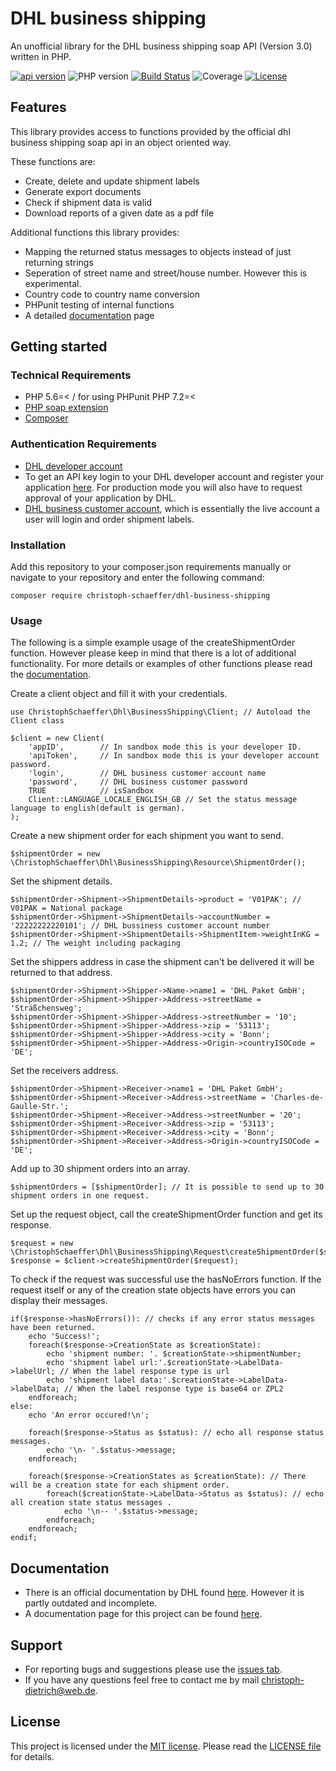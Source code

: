 # DHL business shipping

An unofficial library for the DHL business shipping soap API (Version 3.0) written in PHP. 

[![api version](https://img.shields.io/badge/api%20version-3.0-yellow)](https://entwickler.dhl.de/group/ep/wsapis/geschaeftskundenversand-3.0)
![PHP version](https://img.shields.io/badge/php->=5.6-blue)
[![Build Status](https://api.travis-ci.com/christoph-schaeffer/dhl-business-shipping.svg)](https://travis-ci.com/github/christoph-schaeffer/dhl-business-shipping/builds)
![Coverage](https://img.shields.io/badge/coverage-100%25-green)
[![License](https://img.shields.io/github/license/christoph-schaeffer/dhl-business-shipping?branch=3.0)](http://badges.mit-license.org)

## Features
This library provides access to functions provided by the official dhl business shipping soap api in an object oriented way. 

These functions are:
- Create, delete and update shipment labels
- Generate export documents
- Check if shipment data is valid
- Download reports of a given date as a pdf file

Additional functions this library provides:
- Mapping the returned status messages to objects instead of just returning strings
- Seperation of street name and street/house number. However this is experimental.
- Country code to country name conversion
- PHPunit testing of internal functions
- A detailed [documentation](https://christoph-schaeffer.de/dhl-business-shipping/documentation/3-0) page

## Getting started
### Technical Requirements
- PHP 5.6=< / for using PHPunit PHP 7.2=<
- [PHP soap extension](https://www.php.net/manual/en/book.soap.php)
- [Composer](https://getcomposer.org)
### Authentication Requirements
- [DHL developer account](https://entwickler.dhl.de)
- To get an API key login to your DHL developer account and register your application [here](https://entwickler.dhl.de/group/ep/myapps). 
For production mode you will also have to request approval of your application by DHL.
- [DHL business customer account](https://www.dhl-geschaeftskundenportal.de/webcenter/portal/gkpExternal), which is essentially the live account a user will login and order shipment labels.
### Installation
Add this repository to your composer.json requirements manually or navigate to your repository and enter the following command:
```
composer require christoph-schaeffer/dhl-business-shipping
```
### Usage
The following is a simple example usage of the createShipmentOrder function. 
However please keep in mind that there is a lot of additional functionality. 
For more details or examples of other functions please read the [documentation](https://christoph-schaeffer.de/dhl-business-shipping/documentation/3-0).

Create a client object and fill it with your credentials.
```
use ChristophSchaeffer\Dhl\BusinessShipping\Client; // Autoload the Client class

$client = new Client(
    'appID',        // In sandbox mode this is your developer ID.
    'apiToken',     // In sandbox mode this is your developer account password.
    'login',        // DHL business customer account name
    'password',     // DHL business customer password
    TRUE            // isSandbox
    Client::LANGUAGE_LOCALE_ENGLISH_GB // Set the status message language to english(default is german).
);
```
Create a new shipment order for each shipment you want to send.
```
$shipmentOrder = new \ChristophSchaeffer\Dhl\BusinessShipping\Resource\ShipmentOrder();
```
Set the shipment details.
```
$shipmentOrder->Shipment->ShipmentDetails->product = 'V01PAK'; // V01PAK = National package
$shipmentOrder->Shipment->ShipmentDetails->accountNumber = '22222222220101'; // DHL bussiness customer account number
$shipmentOrder->Shipment->ShipmentDetails->ShipmentItem->weightInKG = 1.2; // The weight including packaging
```
Set the shippers address in case the shipment can't be delivered it will be returned to that address.
```
$shipmentOrder->Shipment->Shipper->Name->name1 = 'DHL Paket GmbH';
$shipmentOrder->Shipment->Shipper->Address->streetName = 'Sträßchensweg';
$shipmentOrder->Shipment->Shipper->Address->streetNumber = '10';
$shipmentOrder->Shipment->Shipper->Address->zip = '53113';
$shipmentOrder->Shipment->Shipper->Address->city = 'Bonn';
$shipmentOrder->Shipment->Shipper->Address->Origin->countryISOCode = 'DE';
```
Set the receivers address.
```
$shipmentOrder->Shipment->Receiver->name1 = 'DHL Paket GmbH';
$shipmentOrder->Shipment->Receiver->Address->streetName = 'Charles-de-Gaulle-Str.';
$shipmentOrder->Shipment->Receiver->Address->streetNumber = '20';
$shipmentOrder->Shipment->Receiver->Address->zip = '53113';
$shipmentOrder->Shipment->Receiver->Address->city = 'Bonn';
$shipmentOrder->Shipment->Receiver->Address->Origin->countryISOCode = 'DE';
```
Add up to 30 shipment orders into an array.
```
$shipmentOrders = [$shipmentOrder]; // It is possible to send up to 30 shipment orders in one request.
```
Set up the request object, call the createShipmentOrder function and get its response.
```
$request = new \ChristophSchaeffer\Dhl\BusinessShipping\Request\createShipmentOrder($shipmentOrders);
$response = $client->createShipmentOrder($request);
```
To check if the request was successful use the hasNoErrors function. If the request itself or any of the creation state objects have errors you can display their messages.
```
if($response->hasNoErrors()): // checks if any error status messages have been returned.
    echo 'Success!';
    foreach($response->CreationState as $creationState):
        echo 'shipment number: '. $creationState->shipmentNumber;
        echo 'shipment label url:'.$creationState->LabelData->labelUrl; // When the label response type is url
        echo 'shipment label data:'.$creationState->LabelData->labelData; // When the label response type is base64 or ZPL2
    endforeach;
else:
    echo 'An error occured!\n';

    foreach($response->Status as $status): // echo all response status messages.
        echo '\n- '.$status->message;
    endforeach;

    foreach($response->CreationStates as $creationState): // There will be a creation state for each shipment order.
        foreach($creationState->LabelData->Status as $status): // echo all creation state status messages .
            echo '\n-- '.$status->message;
        endforeach;
    endforeach;
endif;
```
## Documentation
- There is an official documentation by DHL found [here](https://entwickler.dhl.de). However it is partly outdated and incomplete.
- A documentation page for this project can be found [here](https://christoph-schaeffer.de/dhl-business-shipping/documentation/3-0).

## Support
- For reporting bugs and suggestions please use the [issues tab](https://github.com/christoph-schaeffer/dhl-business-shipping/issues).
- If you have any questions feel free to contact me by mail christoph-dietrich@web.de.

## License
This project is licensed under the [MIT license](http://badges.mit-license.org). Please read the [LICENSE file](https://github.com/christoph-schaeffer/dhl-business-shipping/blob/master/LICENSE) for details.
